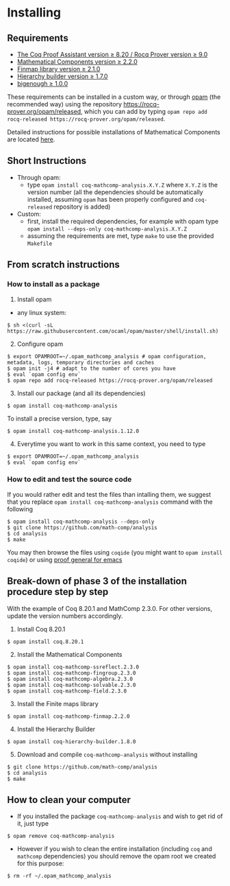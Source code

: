 # Installing

## Requirements

- [The Coq Proof Assistant version ≥ 8.20 / Rocq Prover version ≥ 9.0](https://rocq-prover.org)
- [Mathematical Components version ≥ 2.2.0](https://github.com/math-comp/math-comp)
- [Finmap library version ≥ 2.1.0](https://github.com/math-comp/finmap)
- [Hierarchy builder version ≥ 1.7.0](https://github.com/math-comp/hierarchy-builder)
- [bigenough ≥ 1.0.0](https://github.com/math-comp/bigenough)

These requirements can be installed in a custom way, or through
[opam](https://opam.ocaml.org/) (the recommended way) using
the repository https://rocq-prover.org/opam/released, which you can add by typing
`opam repo add rocq-released https://rocq-prover.org/opam/released`.

Detailed instructions for possible installations of Mathematical Components are located
[here](https://github.com/math-comp/math-comp/blob/master/INSTALL.md).

## Short Instructions

- Through opam:
  + type `opam install coq-mathcomp-analysis.X.Y.Z` where `X.Y.Z` is the version number
    (all the dependencies should be automatically installed, assuming `opam` has been properly
    configured and `coq-released` repository is added)
- Custom:
  + first, install the required dependencies, for example with opam
    type `opam install --deps-only coq-mathcomp-analysis.X.Y.Z`
  + assuming the requirements are met, type `make` to use the provided `Makefile`

## From scratch instructions

### How to install as a package

1. Install opam
- any linux system:
```
$ sh <(curl -sL https://raw.githubusercontent.com/ocaml/opam/master/shell/install.sh)
```

2. Configure opam
```
$ export OPAMROOT=~/.opam_mathcomp_analysis # opam configuration, metadata, logs, temporary directories and caches
$ opam init -j4 # adapt to the number of cores you have
$ eval `opam config env`
$ opam repo add rocq-released https://rocq-prover.org/opam/released
```
3. Install our package (and all its dependencies)
```
$ opam install coq-mathcomp-analysis
```
To install a precise version, type, say
```
$ opam install coq-mathcomp-analysis.1.12.0
```
4. Everytime you want to work in this same context, you need to type
```
$ export OPAMROOT=~/.opam_mathcomp_analysis 
$ eval `opam config env`
```

### How to edit and test the source code

If you would rather edit and test the files than intalling them, we suggest that you replace
`opam install coq-mathcomp-analysis` command with the following
```
$ opam install coq-mathcomp-analysis --deps-only
$ git clone https://github.com/math-comp/analysis
$ cd analysis
$ make
```
You may then browse the files using `coqide` (you might want to `opam install coqide`) or
using [proof general for emacs](https://github.com/ProofGeneral/PG)

## Break-down of phase 3 of the installation procedure step by step

With the example of Coq 8.20.1 and MathComp 2.3.0. For other versions, update the
version numbers accordingly.

1. Install Coq 8.20.1
```
$ opam install coq.8.20.1
```
2. Install the Mathematical Components
```
$ opam install coq-mathcomp-ssreflect.2.3.0
$ opam install coq-mathcomp-fingroup.2.3.0
$ opam install coq-mathcomp-algebra.2.3.0
$ opam install coq-mathcomp-solvable.2.3.0
$ opam install coq-mathcomp-field.2.3.0
```
3. Install the Finite maps library
```
$ opam install coq-mathcomp-finmap.2.2.0
```
4. Install the Hierarchy Builder
```
$ opam install coq-hierarchy-builder.1.8.0
```
5. Download and compile `coq-mathcomp-analysis` without installing
```
$ git clone https://github.com/math-comp/analysis
$ cd analysis
$ make
```

## How to clean your computer

- If you installed the package `coq-mathcomp-analysis` and wish to get rid of it, just type
```
$ opam remove coq-mathcomp-analysis
```
- However if you wish to clean the entire installation (including `coq` and `mathcomp` dependencies)
  you should remove the opam root we created for this purpose:
```
$ rm -rf ~/.opam_mathcomp_analysis
```
